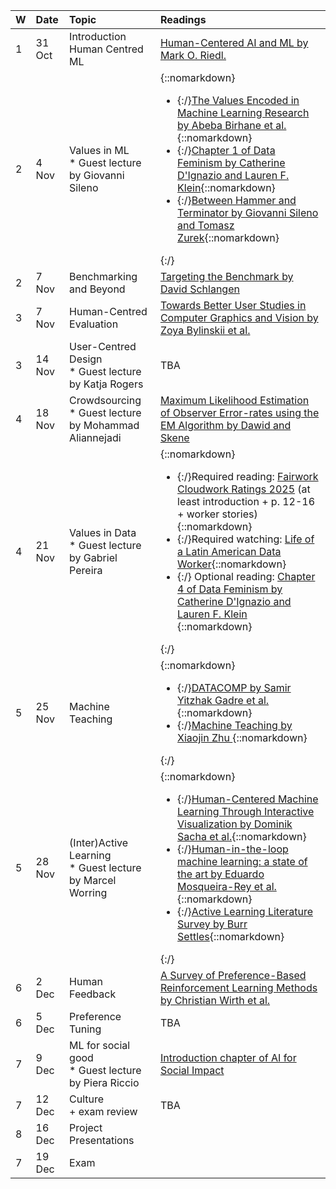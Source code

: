 | W | Date | Topic | Readings |
| :---- | :---- | :---- | :---- |
| 1 | 31 Oct | Introduction Human Centred ML | [Human-Centered AI and ML by Mark O. Riedl.](https://arxiv.org/abs/1901.11184)  |
| 2 | 4 Nov | Values in ML <br/> * Guest lecture by Giovanni Sileno | {::nomarkdown}<ul><li>{:/}[The Values Encoded in Machine Learning Research by Abeba Birhane et al.](https://dl.acm.org/doi/abs/10.1145/3531146.3533083){::nomarkdown}</li><li>{:/}[Chapter 1 of Data Feminism by Catherine D'Ignazio and Lauren F. Klein](https://data-feminism.mitpress.mit.edu/pub/vi8obxh7/release/4){::nomarkdown}</li><li>{:/}[Between Hammer and Terminator by Giovanni Sileno and Tomasz Zurek](https://gsileno.net/articles/ALP2023.pdf){::nomarkdown}</li></ul>{:/} |
| 2 | 7 Nov | Benchmarking and Beyond | [Targeting the Benchmark by David Schlangen](https://arxiv.org/abs/2007.04792)   |
| 3 | 7 Nov | Human-Centred Evaluation | [Towards Better User Studies in Computer Graphics and Vision by Zoya Bylinskii et al.](https://arxiv.org/abs/2206.11461)  |
| 3 | 14 Nov | User-Centred Design <br/> * Guest lecture by Katja Rogers | TBA  |
| 4 | 18 Nov | Crowdsourcing <br/> * Guest lecture by Mohammad Aliannejadi | [Maximum Likelihood Estimation of Observer Error-rates using the EM Algorithm by Dawid and Skene](https://www.jstor.org/stable/2346806    )  |
| 4 | 21 Nov | Values in Data <br/> * Guest lecture by Gabriel Pereira | {::nomarkdown}<ul><li>{:/}Required reading:  [Fairwork Cloudwork Ratings 2025](https://fair.work/wp-content/uploads/sites/17/2025/05/Fairwork-Cloudwork-Report-2025-FINAL.pdf) (at least introduction + p. 12-16 + worker stories) {::nomarkdown}</li> <li>{:/}Required watching: [Life of a Latin American Data Worker](data-workers.org/oskarina/){::nomarkdown}</li> <li>{:/} Optional reading: [Chapter 4 of Data Feminism by Catherine D'Ignazio and Lauren F. Klein](https://data-feminism.mitpress.mit.edu/pub/h1w0nbqp/release/3) {::nomarkdown}</li></ul>{:/}  |
| 5 | 25 Nov | Machine Teaching | {::nomarkdown}<ul><li>{:/}[DATACOMP by Samir Yitzhak Gadre et al.](https://arxiv.org/pdf/2304.14108){::nomarkdown}</li> <li>{:/}[Machine Teaching by Xiaojin Zhu ](https://ojs.aaai.org/index.php/AAAI/article/view/9761) {::nomarkdown}</li></ul>{:/} |
| 5 | 28 Nov | (Inter)Active Learning <br/> * Guest lecture by Marcel Worring | {::nomarkdown}<ul><li>{:/}[Human-Centered Machine Learning Through Interactive Visualization by Dominik Sacha et al.](https://www.esann.org/sites/default/files/proceedings/legacy/es2016-166.pdf){::nomarkdown}</li><li>{:/}[Human-in-the-loop machine learning: a state of the art by Eduardo Mosqueira-Rey et al.](https://link.springer.com/article/10.1007/s10462-022-10246-w){::nomarkdown}</li><li>{:/}[Active Learning Literature Survey by Burr Settles](https://minds.wisconsin.edu/bitstream/handle/1793/60660/TR1648.pdf?sequence=1){::nomarkdown}</li></ul>{:/} |
| 6 | 2 Dec | Human Feedback | [A Survey of Preference-Based Reinforcement Learning Methods by Christian Wirth et al.](https://jmlr.org/papers/v18/16-634.html) |
| 6 | 5 Dec | Preference Tuning | TBA |
| 7 | 9 Dec | ML for social good <br/> * Guest lecture by Piera Riccio | [Introduction chapter of AI for Social Impact](https://ai4sibook.org/)  |
| 7 | 12 Dec | Culture <br/> \+ exam review | TBA |
| 8 | 16 Dec | Project Presentations |  |
| 7 | 19 Dec | Exam |  |